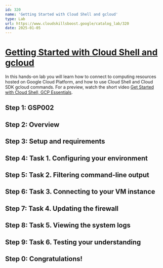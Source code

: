 ```yaml
---
id: 320
name: 'Getting Started with Cloud Shell and gcloud'
type: Lab
url: https://www.cloudskillsboost.google/catalog_lab/320
date: 2025-01-05
---
```


# [Getting Started with Cloud Shell and gcloud](https://www.cloudskillsboost.google/catalog_lab/320)

In this hands-on lab you will learn how to connect to computing resources hosted on Google Cloud Platform, and how to use Cloud Shell and Cloud SDK gcloud commands. For a preview, watch the short video <A HREF="https://youtu.be/ZD1zvEyfpLI">Get Started with Cloud Shell, GCP Essentials</A>.

## Step 1: GSP002

## Step 2: Overview

## Step 3: Setup and requirements

## Step 4: Task 1. Configuring your environment

## Step 5: Task 2. Filtering command-line output

## Step 6: Task 3. Connecting to your VM instance

## Step 7: Task 4. Updating the firewall

## Step 8: Task 5. Viewing the system logs

## Step 9: Task 6. Testing your understanding

## Step 0: Congratulations!
